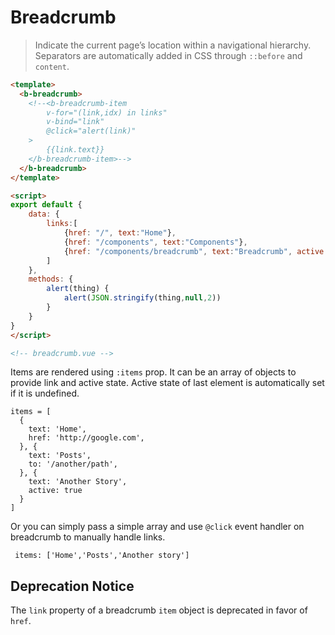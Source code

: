 # Breadcrumb

> Indicate the current page’s location within a navigational hierarchy.
  Separators are automatically added in CSS through <code>::before</code> and <code>content</code>.

```html
<template>
  <b-breadcrumb>
    <!--<b-breadcrumb-item
        v-for="(link,idx) in links"
        v-bind="link"
        @click="alert(link)"
    >
        {{link.text}}
    </b-breadcrumb-item>-->
  </b-breadcrumb>
</template>

<script>
export default {
    data: {
        links:[
            {href: "/", text:"Home"},
            {href: "/components", text:"Components"},
            {href: "/components/breadcrumb", text:"Breadcrumb", active: true},
        ]
    },
    methods: {
        alert(thing) {
            alert(JSON.stringify(thing,null,2))
        }
    }
}
</script>

<!-- breadcrumb.vue -->
```

Items are rendered using `:items` prop.
It can be an array of objects to provide link and active state.
Active state of last element is automatically set if it is undefined.

```
items = [
  {
    text: 'Home',
    href: 'http://google.com',
  }, {
    text: 'Posts',
    to: '/another/path',
  }, {
    text: 'Another Story',
    active: true
  }
]
```

Or you can simply pass a simple array and use `@click` event handler on breadcrumb to manually handle links.
```
 items: ['Home','Posts','Another story']
```

## Deprecation Notice
The `link` property of a breadcrumb `item` object is deprecated in favor of `href`.
